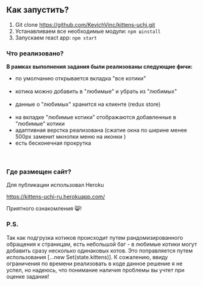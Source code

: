 
## Как запустить?


1. Git clone https://github.com/KevichVinc/kittens-uchi.git
2. Устанавливаем все необходимые модули: `npm шinstall`
3. Запускаем react app: `npm start`

### Что реализовано?

**В рамках выполнения задания были реализованы следующие фичи:**

- по умолчанию открывается вкладка "все котики"                                                               
- котика можно добавить в "любимые" и убрать из "любимых"                                                  
- данные о "любимых" хранится на клиенте (redux store)                                           
- на вкладке "любимые котики" отображаются добавленные в "любимые" котики                              
- адаптивная верстка реализована (сжатие окна по ширине менее 500px заменит мкнопки меню на иконки )                  
- есть бесконечная прокрутка                                                     
               

### Где размещен сайт?

Для публикации использовал Heroku

https://kittens-uchi-ru.herokuapp.com/

Приятного ознакомления 😸!

### P.S.

Так как подгрузка котиков происходит путем рандомизированного обращения к страницам, есть небольшой баг - в любимые котики могут добавить сразу несколько одинаковых котов.
Это поправляется путем использования [...new Set(state.kittens)]. К сожалению, ввиду ограничения по времени реализовать в коде данное решение я не успел, но надеюсь, что понимание наличия проблемы вы учтет при оценке задания!
